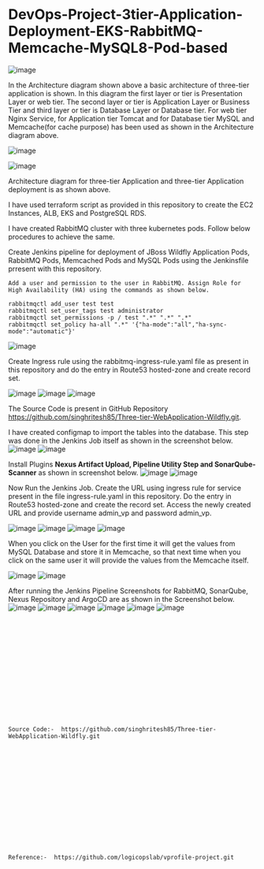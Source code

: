 # DevOps-Project-3tier-Application-Deployment-EKS-RabbitMQ-Memcache-MySQL8-Pod-based
![image](https://github.com/user-attachments/assets/c28e4aa6-5fc0-4669-b8c6-843262208a17)

In the Architecture diagram shown above a basic architecture of three-tier application is shown. In this diagram the first layer or tier is Presentation Layer or web tier. The second layer or tier is Application Layer or Business Tier and third layer or tier is Database Layer or Database tier. For web tier Nginx Service, for Application tier Tomcat and for Database tier MySQL and Memcache(for cache purpose) has been used as shown in the Architecture diagram above.

![image](https://github.com/user-attachments/assets/2cf22143-426e-438b-8604-c0181b69eece)

![image](https://github.com/user-attachments/assets/d83838fa-9fd3-4dee-82f6-8b037f6b520d)

Architecture diagram for three-tier Application and three-tier Application deployment is as shown above.

I have used terraform script as provided in this repository to create the EC2 Instances, ALB, EKS and PostgreSQL RDS.

I have created RabbitMQ cluster with three kubernetes pods. Follow below procedures to achieve the same.

Create Jenkins pipeline for deployment of JBoss Wildfly Application Pods, RabbitMQ Pods, Memcached Pods and MySQL Pods using the Jenkinsfile prresent with this repository.

```
Add a user and permission to the user in RabbitMQ. Assign Role for High Availability (HA) using the commands as shown below.

rabbitmqctl add_user test test
rabbitmqctl set_user_tags test administrator
rabbitmqctl set_permissions -p / test ".*" ".*" ".*"
rabbitmqctl set_policy ha-all ".*" '{"ha-mode":"all","ha-sync-mode":"automatic"}' 
```
![image](https://github.com/user-attachments/assets/e0207b65-dcee-44e1-bb94-9c807d8059e5)

Create Ingress rule using the rabbitmq-ingress-rule.yaml file as present in this repository and do the entry in Route53 hosted-zone and create record set.

![image](https://github.com/user-attachments/assets/d973e300-ef31-4e54-87b8-4cb177d2945e)
![image](https://github.com/user-attachments/assets/e9152da5-c76c-4cd1-a018-43d89a870fa0)
![image](https://github.com/user-attachments/assets/2a63222d-df4b-43ae-b026-07a0e034b27f)

The Source Code is present in GitHub Repository https://github.com/singhritesh85/Three-tier-WebApplication-Wildfly.git.

I have created configmap to import the tables into the database. This step was done in the Jenkins Job itself as shown in the screenshot below.
![image](https://github.com/user-attachments/assets/f2f4c972-3c6f-485d-b66d-32367aea0f7d)
![image](https://github.com/user-attachments/assets/b0a90a18-899e-40dc-b050-ae350db81be9)

Install Plugins **Nexus Artifact Upload, Pipeline Utility Step and SonarQube-Scanner** as shown in screenshot below.
![image](https://github.com/user-attachments/assets/81f07754-81b7-4e0b-b85a-dd9f0eec38c8)
![image](https://github.com/user-attachments/assets/71e02e2d-ebac-4ae1-909d-d6c04902a554)

Now Run the Jenkins Job. Create the URL using ingress rule for service present in the file ingress-rule.yaml in this repository. Do the entry in Route53 hosted-zone and create the record set. Access the newly created URL and provide username admin_vp and password admin_vp.

![image](https://github.com/user-attachments/assets/7f546dd5-5802-4eb2-ab63-77d673eb663a)
![image](https://github.com/user-attachments/assets/a52ed7fa-57e6-4067-80b0-3e0e2cb58f99)
![image](https://github.com/user-attachments/assets/45f1a5e7-f4e5-4e2b-af0d-e30fd9684427)
![image](https://github.com/user-attachments/assets/6549f8dc-ab34-4b39-828f-d6f7cbcd24a2)

When you click on the User for the first time it will get the values from MySQL Database and store it in Memcache, so that next time when you click on the same user it will provide the values from the Memcache itself.

![image](https://github.com/user-attachments/assets/2c18ab72-059b-4173-95be-155e7fa4837c)
![image](https://github.com/user-attachments/assets/1aa916de-2799-4c99-99ec-29d0f5827163)

After running the Jenkins Pipeline Screenshots for RabbitMQ, SonarQube, Nexus Repository and ArgoCD are as shown in the Screenshot below.
![image](https://github.com/user-attachments/assets/937562a6-6207-4133-8a20-2db557c10bfc)
![image](https://github.com/user-attachments/assets/a7191081-b704-46b5-acb4-5e4bc5e31823)
![image](https://github.com/user-attachments/assets/e683ea54-1cbe-4185-b1e0-20ecc263a0d1)
![image](https://github.com/user-attachments/assets/12b99f56-972c-4b65-a8e6-270775d8ea31)
![image](https://github.com/user-attachments/assets/9c74c46f-eafd-4de1-bcc2-85f8d9e5306b)
![image](https://github.com/user-attachments/assets/ff1cb619-4913-4f9a-b29a-42336cf618fd)


<br><br/>
<br><br/>
<br><br/>
<br><br/>
<br><br/>
<br><br/>
```
Source Code:-  https://github.com/singhritesh85/Three-tier-WebApplication-Wildfly.git
```
<br><br/>
<br><br/>
<br><br/>
<br><br/>
<br><br/>
<br><br/>
```
Reference:-  https://github.com/logicopslab/vprofile-project.git
```
